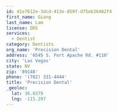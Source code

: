 ```yaml
---
id: d1e7612e-3dcd-413e-859f-d75eb36482f4
first_name: Giang
last_name: Lam
license: DDS
services:
  - Dentist
category: Dentists
org_name: 'Precision Dental'
address: '6545 S. Fort Apache Rd. #110'
city: 'Las Vegas'
state: NV
zip: '89148'
phone: '(702) 331-4444'
title: 'Precision Dental'
_geoloc:
  lat: 36.0379
  lng: -115.297
---
```

